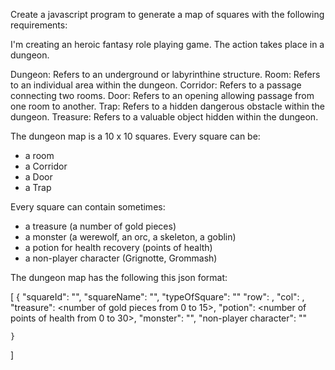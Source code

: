 Create a javascript program to generate a map of squares with the following requirements: 

I'm creating an heroic fantasy role playing game. The action takes place in a dungeon.

Dungeon: Refers to an underground or labyrinthine structure.
Room: Refers to an individual area within the dungeon.
Corridor: Refers to a passage connecting two rooms.
Door: Refers to an opening allowing passage from one room to another.
Trap: Refers to a hidden dangerous obstacle within the dungeon.
Treasure: Refers to a valuable object hidden within the dungeon.

The dungeon map is a 10 x 10 squares. Every square can be:
- a room
- a Corridor
- a Door
- a Trap

Every square can contain sometimes:
- a treasure (a number of gold pieces)
- a monster (a werewolf, an orc, a skeleton, a goblin)
- a potion for health recovery (points of health)
- a non-player character (Grignotte, Grommash)

The dungeon map has the following this json format: 

[
    {
        "squareId": "<id of the square>", 
        "squareName": "<name of the square>",
        "typeOfSquare": "<type of the sqaure>"
        "row": <row number of the square>,
        "col": <column number of the square>,
        "treasure": <number of gold pieces from 0 to 15>,
        "potion": <number of points of health from 0 to 30>,
        "monster": "<one of the possible monster>",
        "non-player character": "<one of the possible non-player character>"

    }
]

